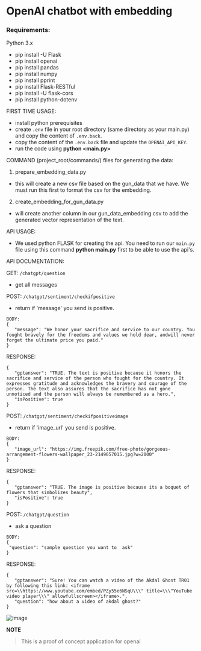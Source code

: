 ﻿# OpenAI chatbot with embedding 

### Requirements:

Python 3.x

- pip install -U Flask
- pip install openai
- pip install pandas
- pip install numpy
- pip install pprint
- pip install Flask-RESTful
- pip install -U flask-cors
- pip install python-dotenv

FIRST TIME USAGE:
- install python prerequisites
- create `.env` file in your root directory (same directory as your main.py) and copy the content of `.env.back`.
- copy the content of the `.env.back` file and update the `OPENAI_API_KEY`.
- run the code using **python <main.py>**

COMMAND (project_root/commands/) files for generating the data:
1. prepare_embedding_data.py
 - this will create a new csv file based on the gun_data that we have. We must run this first to format the csv for the embedding.
2. create_embedding_for_gun_data.py
 - will create another column in our gun_data_embedding.csv to add the generated vector representation of the text.

API USAGE:
- We used python FLASK for creating the api. You need to run our `main.py` file using this command **python main.py** first to be able to use the api's.

API DOCUMENTATION:

GET: `/chatgpt/question`
 - get all messages


POST: `/chatgpt/sentiment/checkifpositive`
 - return if 'message' you send is positive.
 ```
 BODY:
 {
    "message": "We honor your sacrifice and service to our country. You fought bravely for the freedoms and values we hold dear, andwill never forget the ultimate price you paid."
}
 ```
 RESPONSE:
 ```
{
    "gptanswer": "TRUE. The text is positive because it honors the sacrifice and service of the person who fought for the country. It expresses gratitude and acknowledges the bravery and courage of the person. The text also assures that the sacrifice has not gone unnoticed and the person will always be remembered as a hero.",
    "isPositive": true
}
 ```
 
 POST: `/chatgpt/sentiment/checkifpositiveimage`
 - return if 'image_url' you send is positive.
 ```
 BODY:
 {
    "image_url": "https://img.freepik.com/free-photo/gorgeous-arrangement-flowers-wallpaper_23-2149057015.jpg?w=2000"
}
 ```
 RESPONSE:
 ```
{
    "gptanswer": "TRUE. The image is positive because its a boquet of flowers that simbolizes beauty",
    "isPositive": true
}
 ```


POST: `/chatgpt/question`
 - ask a question
 ```
 BODY:
 {
  "question": "sample question you want to  ask"
 }
 ```
 RESPONSE:
 ```
 {
    "gptanswer": "Sure! You can watch a video of the Akdal Ghost TR01 by following this link: <iframe src=\\https://www.youtube.com/embed/PZy55e6NSqU\\\" title=\\\"YouTube video player\\\" allowfullscreen></iframe>.",
    "question": "how about a video of akdal ghost?"
 }
 ```
 ![image](https://user-images.githubusercontent.com/4272175/236098410-e2db110b-7c72-4d90-b322-6ac4152eae91.png)
                                                                                                     
                                                                                                      
                                                                                                      
**NOTE**
> This is a proof of concept application for openai

  
